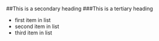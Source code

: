 ##This is a secondary heading
###This is a tertiary heading

* first item in list
* second item in list
* third item in list
